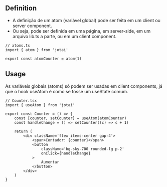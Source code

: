 ## Definition

- A definição de um atom (variável global) pode ser feita em um client ou server component.
- Ou seja, pode ser definida em uma página, em server-side, em um arquivo lib.ts a parte, ou em um client component.

```
// atoms.ts
import { atom } from 'jotai'

export const atomCounter = atom(1)
```

## Usage

As variáveis globais (atoms) só podem ser usadas em client components, já que o hook useAtom é como se fosse um useState comum.

```
// Counter.tsx
import { useAtom } from 'jotai'

export const Counter = () => {
	const [counter, setCounter] = useAtom(atomCounter)
	const handleChange = () => setCounter((c) => c + 1)

	return (
		<div className='flex items-center gap-4'>
			<span>Contador: {counter}</span>
			<button
				className='bg-sky-700 rounded-lg p-2'
				onClick={handleChange}
			>
				Aumentar
			</button>
		</div>
	)
}
```

